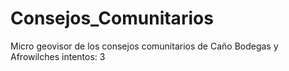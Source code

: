# Consejos_Comunitarios
Micro geovisor de los consejos comunitarios de Caño Bodegas y Afrowilches
intentos: 3
